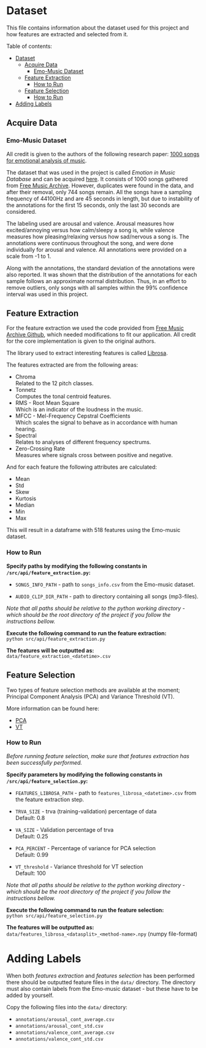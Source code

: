 # Dataset

This file contains information about the dataset used for this project and how features are extracted and selected from it.

Table of contents:
- [Dataset](#dataset)
  - [Acquire Data](#acquire-data)
    - [Emo-Music Dataset](#emo-music-dataset)
  - [Feature Extraction](#feature-extraction)
    - [How to Run](#how-to-run)
  - [Feature Selection](#feature-selection)
    - [How to Run](#how-to-run-1)
- [Adding Labels](#adding-labels)

## Acquire Data

### Emo-Music Dataset

All credit is given to the authors of the following research paper:
[1000 songs for emotional analysis of music](https://dl.acm.org/doi/10.1145/2506364.2506365).

The dataset that was used in the project is called *Emotion in Music Database* and can be acquired [here](https://cvml.unige.ch/databases/emoMusic/).
It consists of 1000 songs gathered from [Free Music Archive](https://freemusicarchive.org/).
However, duplicates were found in the data, and after their removal, only 744 songs remain. All the songs have a sampling frequency of 44100Hz and are 45 seconds in length, but due to instability of the annotations for the first 15 seconds, only the last 30 seconds are considered.

The labeling used are arousal and valence. Arousal measures how excited/annoying versus how calm/sleepy a song is, while valence measures how pleasing/relaxing versus how sad/nervous a song is. The annotations were continuous throughout the song, and were done individually for arousal and valence. All annotations were provided on a scale from -1 to 1.

Along with the annotations, the standard deviation of the annotations were also reported. It was shown that the distribution of the annotations for each sample follows an approximate normal distribution. Thus, in an effort to remove outliers, only songs with all samples within the 99% confidence interval was used in this project.

## Feature Extraction

For the feature extraction we used the code provided from [Free Music Archive Github](https://github.com/mdeff/fma/tree/0ea2c9c83c84022fbf369e9dd258c7603baf33c4), which needed modifications to fit our application. All credit for the core implementation is given to the original authors.

The library used to extract interesting features is called [Librosa](https://librosa.org/).

The features extracted are from the following areas:
  - Chroma \
  Related to the 12 pitch classes.
  - Tonnetz \
  Computes the tonal centroid features.
  - RMS - Root Mean Square \
  Which is an indicator of the loudness in the music.
  - MFCC - Mel-Frequency Cepstral Coefficients \
  Which scales the signal to behave as in accordance with human hearing.
  - Spectral \
  Relates to analyses of different frequency spectrums.
  - Zero-Crossing Rate \
  Measures where signals cross between positive and negative.

And for each feature the following attributes are calculated:
  - Mean
  - Std
  - Skew
  - Kurtosis
  - Median
  - Min
  - Max

This will result in a dataframe with 518 features using the Emo-music dataset.

### How to Run

**Specify paths by modifying the following constants in `/src/api/feature_extraction.py`:**

- `SONGS_INFO_PATH` - path to `songs_info.csv` from the Emo-music dataset.

- `AUDIO_CLIP_DIR_PATH` - path to directory containing all songs (mp3-files).

*Note that all paths should be relative to the python working directory - which should be the root directory of the project if you follow the instructions bellow.*


**Execute the following command to run the feature extraction:** \
`python src/api/feature_extraction.py`

**The features will be outputted as:** \
`data/feature_extraction_<datetime>.csv`


## Feature Selection
Two types of feature selection methods are available at the moment; Principal Component Analysis (PCA) and Variance Threshold (VT).

More information can be found here:
- [PCA](https://scikit-learn.org/stable/modules/generated/sklearn.decomposition.PCA.html)
- [VT](https://scikit-learn.org/stable/modules/generated/sklearn.feature_selection.VarianceThreshold.html)

### How to Run

*Before running feature selection, make sure that features extraction has been successfully performed.*

**Specify parameters by modifying the following constants in `/src/api/feature_selection.py`:**
- `FEATURES_LIBROSA_PATH` - path to `features_librosa_<datetime>.csv` from the feature extraction step.

- `TRVA_SIZE` - trva (training-validation) percentage of data \
Default: 0.8

- `VA_SIZE` - Validation percentage of trva \
Default: 0.25

- `PCA_PERCENT` - Percentage of variance for PCA selection \
Default: 0.99

- `VT_threshold` - Variance threshold for VT selection \
Default: 100

*Note that all paths should be relative to the python working directory - which should be the root directory of the project if you follow the instructions bellow.*

**Execute the following command to run the feature selection:** \
`python src/api/feature_selection.py`

**The features will be outputted as:** \
`data/features_librosa_<datasplit>_<method-name>.npy` (numpy file-format)

# Adding Labels
When both *features extraction* and *features selection* has been performed there should be outputted feature files in the `data/` directory. The directory must also contain labels from the Emo-music dataset - but these have to be added by yourself.

Copy the following files into the `data/` directory:
- `annotations/arousal_cont_average.csv`
- `annotations/arousal_cont_std.csv`
- `annotations/valence_cont_average.csv`
- `annotations/valence_cont_std.csv`
